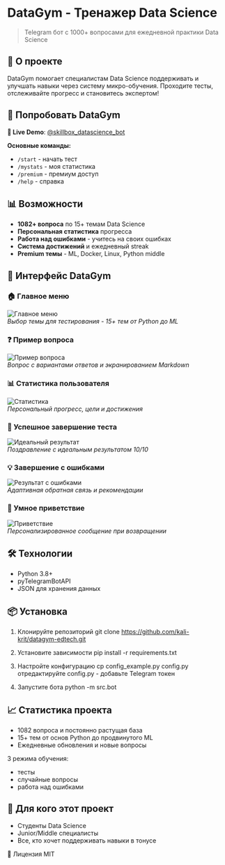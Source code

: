 # DataGym - Тренажер Data Science  

> Telegram бот с 1000+ вопросами для ежедневной практики Data Science  

## 🎯 О проекте
DataGym помогает специалистам Data Science поддерживать и улучшать навыки через систему микро-обучения. Проходите тесты, отслеживайте прогресс и становитесь экспертом!  

## 🚀 Попробовать DataGym
**🎯 Live Demo**: [@skillbox_datascience_bot](https://t.me/skillbox_datascience_bot)  

**Основные команды:**
- `/start` - начать тест
- `/mystats` - моя статистика
- `/premium` - премиум доступ
- `/help` - справка

## 📊 Возможности
- **1082+ вопроса** по 15+ темам Data Science
- **Персональная статистика** прогресса
- **Работа над ошибками** - учитесь на своих ошибках
- **Система достижений** и ежедневный streak
- **Premium темы** - ML, Docker, Linux, Python middle

## 📱 Интерфейс DataGym

### 🏠 Главное меню
![Главное меню](screenshots/start.png)  
*Выбор темы для тестирования - 15+ тем от Python до ML*

### ❓ Пример вопроса
![Пример вопроса](screenshots/test.png)   
*Вопрос с вариантами ответов и экранированием Markdown*

### 📊 Статистика пользователя
![Статистика](screenshots/mystats.png)  
*Персональный прогресс, цели и достижения*

### 🎉 Успешное завершение теста
![Идеальный результат](screenshots/finish_test_10_10.png)  
*Поздравление с идеальным результатом 10/10*

### 💡 Завершение с ошибками
![Результат с ошибками](screenshots/finish_test_9_10.png)  
*Адаптивная обратная связь и рекомендации*

### 👋 Умное приветствие
![Приветствие](screenshots/welcome_message.png)  
*Персонализированное сообщение при возвращении*  

## 🛠 Технологии
- Python 3.8+
- pyTelegramBotAPI
- JSON для хранения данных

## 📦 Установка
1. Клонируйте репозиторий 
git clone https://github.com/kali-krit/datagym-edtech.git  

2. Установите зависимости 
pip install -r requirements.txt  

3. Настройте конфигурацию 
cp config_example.py config.py  
отредактируйте config.py - добавьте Telegram токен  

4. Запустите бота 
python -m src.bot  

## 📈 Статистика проекта
- 1082 вопроса и постоянно растущая база
- 15+ тем от основ Python до продвинутого ML
- Ежедневные обновления и новые вопросы

3 режима обучения: 
- тесты
- случайные вопросы
- работа над ошибками

## 🎯 Для кого этот проект
- Студенты Data Science 
- Junior/Middle специалисты 
- Все, кто хочет поддерживать навыки в тонусе  

📄 Лицензия 
MIT

